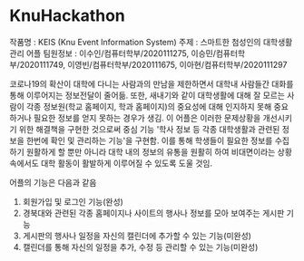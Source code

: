 # KnuHackathon

작품명 : KEIS (Knu Event Information System)
주제 : 스마트한 첨성인의 대학생활 관리 어플
팀원정보 : 이수인/컴퓨터학부/2020111275, 이승민/컴퓨터학부/2020111749, 이영빈/컴퓨터학부/2020111675, 이아현/컴퓨터학부/2020111297

코로나19의 확산이 대학에 다니는 사람과의 만남을 제한하면서 대학내 사람들간 대화를 통해 이루어지는 정보전달이 줄어듦. 
또한, 새내기와 같이 대학생활에 대해 잘 모르는 사람이 각종 정보원(학교 홈페이지, 학과 홈페이지)의 중요성에 대해 인지하지 못해 중요하거나 필요한 정보를 얻지 못하는 경우가 생김.
이 어플은 이러한 문제상황을 개선시키기 위한 해결책을 구현한 것으로써 중심 기능 '학사 정보 등 각종 대학생활과 관련된 정보을 한번에 확인 및 관리하는 기능'을 구현함. 
이를 통해 학생들이 필요한 정보를 수집하기 원활하게 할 뿐만 아니라 대학 내의 정보의 유통을 원활히 하여 비대면이라는 상황 속에서도 대학 활동이 활발하게 이루어질 수 있도록 도울 것임.

어플의 기능은 다음과 같음 
1. 회원가입 및 로그인 기능(완성)
2. 경북대와 관련된 각종 홈페이지나 사이트의 행사나 정보를 모아 보여주는 게시판 기능
3. 게시판의 행사나 일정을 자신의 캘린더에 추가할 수 있는 기능(미완성)
4. 캘린더를 통해 자신의 일정을 추가, 수정 등 관리할 수 있는 기능(미완성)
